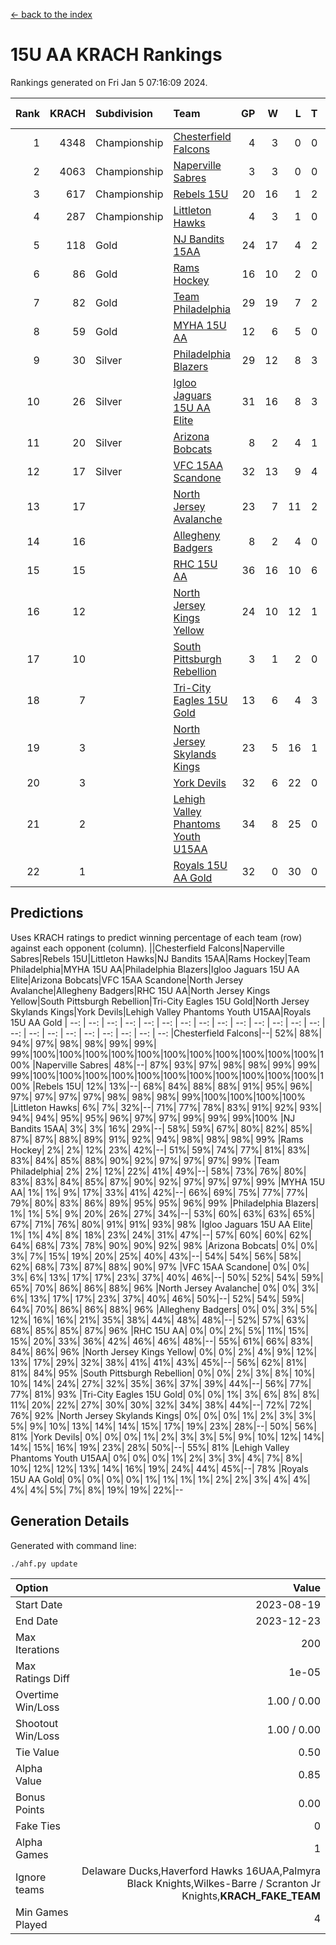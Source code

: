 [<- back to the index](readme.md)
# 15U AA KRACH Rankings
Rankings generated on Fri Jan  5 07:16:09 2024.

Rank|KRACH|Subdivision|Team|GP|W|L|T|OTW|OTL|SoS|Exp Wins|Win Diff
---:|---:|:---|:---|---:|---:|---:|---:|---:|---:|---:|---:|---:
1|4348|Championship|[Chesterfield Falcons](https://gamesheetstats.com/seasons/3659/teams/143334/schedule)|4|3|0|0|1|0|148|4.8|-0.0
2|4063|Championship|[Naperville Sabres](https://gamesheetstats.com/seasons/3659/teams/143335/schedule)|3|3|0|0|0|0|174|3.8|-0.0
3|617|Championship|[Rebels 15U](https://gamesheetstats.com/seasons/3659/teams/140654/schedule)|20|16|1|2|0|1|451|17.8|-0.0
4|287|Championship|[Littleton Hawks](https://gamesheetstats.com/seasons/3659/teams/177078/schedule)|4|3|1|0|0|0|156|3.8|-0.0
5|118|Gold|[NJ Bandits 15AA](https://gamesheetstats.com/seasons/3659/teams/140648/schedule)|24|17|4|2|0|1|99|18.9|0.0
6|86|Gold|[Rams Hockey](https://gamesheetstats.com/seasons/3659/teams/140653/schedule)|16|10|2|0|2|2|282|12.9|0.0
7|82|Gold|[Team Philadelphia](https://gamesheetstats.com/seasons/3659/teams/140657/schedule)|29|19|7|2|1|0|95|21.9|0.0
8|59|Gold|[MYHA 15U AA](https://gamesheetstats.com/seasons/3659/teams/140647/schedule)|12|6|5|0|1|0|402|7.9|0.0
9|30|Silver|[Philadelphia Blazers](https://gamesheetstats.com/seasons/3659/teams/140652/schedule)|29|12|8|3|5|1|28|19.4|0.0
10|26|Silver|[Igloo Jaguars 15U AA Elite](https://gamesheetstats.com/seasons/3659/teams/140645/schedule)|31|16|8|3|2|2|26|20.4|0.0
11|20|Silver|[Arizona Bobcats](https://gamesheetstats.com/seasons/3659/teams/143338/schedule)|8|2|4|1|0|1|133|3.4|0.0
12|17|Silver|[VFC 15AA Scandone](https://gamesheetstats.com/seasons/3659/teams/140659/schedule)|32|13|9|4|2|4|175|17.9|0.0
13|17||[North Jersey Avalanche](https://gamesheetstats.com/seasons/3659/teams/140649/schedule)|23|7|11|2|2|1|231|10.9|0.0
14|16||[Allegheny Badgers](https://gamesheetstats.com/seasons/3659/teams/143336/schedule)|8|2|4|0|1|1|565|3.9|0.0
15|15||[RHC 15U AA](https://gamesheetstats.com/seasons/3659/teams/140655/schedule)|36|16|10|6|0|4|31|19.9|0.0
16|12||[North Jersey Kings Yellow](https://gamesheetstats.com/seasons/3659/teams/140650/schedule)|24|10|12|1|1|0|52|12.4|0.0
17|10||[South Pittsburgh Rebellion](https://gamesheetstats.com/seasons/3659/teams/144442/schedule)|3|1|2|0|0|0|163|1.9|0.0
18|7||[Tri-City Eagles 15U Gold](https://gamesheetstats.com/seasons/3659/teams/140658/schedule)|13|6|4|3|0|0|9|8.4|0.0
19|3||[North Jersey Skylands Kings](https://gamesheetstats.com/seasons/3659/teams/140651/schedule)|23|5|16|1|0|1|98|6.4|0.0
20|3||[York Devils](https://gamesheetstats.com/seasons/3659/teams/140660/schedule)|32|6|22|0|2|2|43|8.9|0.0
21|2||[Lehigh Valley Phantoms Youth U15AA](https://gamesheetstats.com/seasons/3659/teams/140646/schedule)|34|8|25|0|0|1|21|8.9|0.0
22|1||[Royals 15U AA Gold](https://gamesheetstats.com/seasons/3659/teams/140656/schedule)|32|0|30|0|2|0|26|2.9|0.0

## Predictions
Uses KRACH ratings to predict winning percentage of each team (row) against each opponent (column).
||Chesterfield Falcons|Naperville Sabres|Rebels 15U|Littleton Hawks|NJ Bandits 15AA|Rams Hockey|Team Philadelphia|MYHA 15U AA|Philadelphia Blazers|Igloo Jaguars 15U AA Elite|Arizona Bobcats|VFC 15AA Scandone|North Jersey Avalanche|Allegheny Badgers|RHC 15U AA|North Jersey Kings Yellow|South Pittsburgh Rebellion|Tri-City Eagles 15U Gold|North Jersey Skylands Kings|York Devils|Lehigh Valley Phantoms Youth U15AA|Royals 15U AA Gold
| --: | --: | --: | --: | --: | --: | --: | --: | --: | --: | --: | --: | --: | --: | --: | --: | --: | --: | --: | --: | --: | --: | --: 
|Chesterfield Falcons|--| 52%| 88%| 94%| 97%| 98%| 98%| 99%| 99%| 99%|100%|100%|100%|100%|100%|100%|100%|100%|100%|100%|100%|100%
|Naperville Sabres| 48%|--| 87%| 93%| 97%| 98%| 98%| 99%| 99%| 99%|100%|100%|100%|100%|100%|100%|100%|100%|100%|100%|100%|100%
|Rebels 15U| 12%| 13%|--| 68%| 84%| 88%| 88%| 91%| 95%| 96%| 97%| 97%| 97%| 97%| 98%| 98%| 98%| 99%|100%|100%|100%|100%
|Littleton Hawks|  6%|  7%| 32%|--| 71%| 77%| 78%| 83%| 91%| 92%| 93%| 94%| 94%| 95%| 95%| 96%| 97%| 97%| 99%| 99%| 99%|100%
|NJ Bandits 15AA|  3%|  3%| 16%| 29%|--| 58%| 59%| 67%| 80%| 82%| 85%| 87%| 87%| 88%| 89%| 91%| 92%| 94%| 98%| 98%| 98%| 99%
|Rams Hockey|  2%|  2%| 12%| 23%| 42%|--| 51%| 59%| 74%| 77%| 81%| 83%| 83%| 84%| 85%| 88%| 90%| 92%| 97%| 97%| 97%| 99%
|Team Philadelphia|  2%|  2%| 12%| 22%| 41%| 49%|--| 58%| 73%| 76%| 80%| 83%| 83%| 84%| 85%| 87%| 90%| 92%| 97%| 97%| 97%| 99%
|MYHA 15U AA|  1%|  1%|  9%| 17%| 33%| 41%| 42%|--| 66%| 69%| 75%| 77%| 77%| 79%| 80%| 83%| 86%| 89%| 95%| 95%| 96%| 99%
|Philadelphia Blazers|  1%|  1%|  5%|  9%| 20%| 26%| 27%| 34%|--| 53%| 60%| 63%| 63%| 65%| 67%| 71%| 76%| 80%| 91%| 91%| 93%| 98%
|Igloo Jaguars 15U AA Elite|  1%|  1%|  4%|  8%| 18%| 23%| 24%| 31%| 47%|--| 57%| 60%| 60%| 62%| 64%| 68%| 73%| 78%| 90%| 90%| 92%| 98%
|Arizona Bobcats|  0%|  0%|  3%|  7%| 15%| 19%| 20%| 25%| 40%| 43%|--| 54%| 54%| 56%| 58%| 62%| 68%| 73%| 87%| 88%| 90%| 97%
|VFC 15AA Scandone|  0%|  0%|  3%|  6%| 13%| 17%| 17%| 23%| 37%| 40%| 46%|--| 50%| 52%| 54%| 59%| 65%| 70%| 86%| 86%| 88%| 96%
|North Jersey Avalanche|  0%|  0%|  3%|  6%| 13%| 17%| 17%| 23%| 37%| 40%| 46%| 50%|--| 52%| 54%| 59%| 64%| 70%| 86%| 86%| 88%| 96%
|Allegheny Badgers|  0%|  0%|  3%|  5%| 12%| 16%| 16%| 21%| 35%| 38%| 44%| 48%| 48%|--| 52%| 57%| 63%| 68%| 85%| 85%| 87%| 96%
|RHC 15U AA|  0%|  0%|  2%|  5%| 11%| 15%| 15%| 20%| 33%| 36%| 42%| 46%| 46%| 48%|--| 55%| 61%| 66%| 83%| 84%| 86%| 96%
|North Jersey Kings Yellow|  0%|  0%|  2%|  4%|  9%| 12%| 13%| 17%| 29%| 32%| 38%| 41%| 41%| 43%| 45%|--| 56%| 62%| 81%| 81%| 84%| 95%
|South Pittsburgh Rebellion|  0%|  0%|  2%|  3%|  8%| 10%| 10%| 14%| 24%| 27%| 32%| 35%| 36%| 37%| 39%| 44%|--| 56%| 77%| 77%| 81%| 93%
|Tri-City Eagles 15U Gold|  0%|  0%|  1%|  3%|  6%|  8%|  8%| 11%| 20%| 22%| 27%| 30%| 30%| 32%| 34%| 38%| 44%|--| 72%| 72%| 76%| 92%
|North Jersey Skylands Kings|  0%|  0%|  0%|  1%|  2%|  3%|  3%|  5%|  9%| 10%| 13%| 14%| 14%| 15%| 17%| 19%| 23%| 28%|--| 50%| 56%| 81%
|York Devils|  0%|  0%|  0%|  1%|  2%|  3%|  3%|  5%|  9%| 10%| 12%| 14%| 14%| 15%| 16%| 19%| 23%| 28%| 50%|--| 55%| 81%
|Lehigh Valley Phantoms Youth U15AA|  0%|  0%|  0%|  1%|  2%|  3%|  3%|  4%|  7%|  8%| 10%| 12%| 12%| 13%| 14%| 16%| 19%| 24%| 44%| 45%|--| 78%
|Royals 15U AA Gold|  0%|  0%|  0%|  0%|  1%|  1%|  1%|  1%|  2%|  2%|  3%|  4%|  4%|  4%|  4%|  5%|  7%|  8%| 19%| 19%| 22%|--

## Generation Details

Generated with command line:
```
./ahf.py update
```

| Option | Value |
| :----- | ----: |
| Start Date | 2023-08-19 |
| End Date | 2023-12-23 |
| Max Iterations | 200 |
| Max Ratings Diff | 1e-05 |
| Overtime Win/Loss | 1.00 / 0.00 |
| Shootout Win/Loss | 1.00 / 0.00 |
| Tie Value | 0.50 |
| Alpha Value | 0.85 |
| Bonus Points | 0.00 |
| Fake Ties | 0 |
| Alpha Games | 1 |
| Ignore teams | Delaware Ducks,Haverford Hawks 16UAA,Palmyra Black Knights,Wilkes-Barre / Scranton Jr Knights,__KRACH_FAKE_TEAM__ |
| Min Games Played | 4 |

